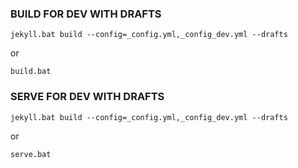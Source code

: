 ### BUILD FOR DEV WITH DRAFTS

`jekyll.bat build --config=_config.yml,_config_dev.yml --drafts`

or

`build.bat`

### SERVE FOR DEV WITH DRAFTS

`jekyll.bat build --config=_config.yml,_config_dev.yml --drafts`

or

`serve.bat`